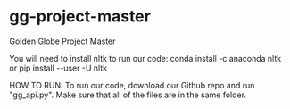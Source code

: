 # gg-project-master
Golden Globe Project Master

You will need to install nltk to run our code:
conda install -c anaconda nltk
or
pip install --user -U nltk

HOW TO RUN:
To run our code, download our Github repo and run "gg_api.py". Make sure that all of the files are in the same folder.
